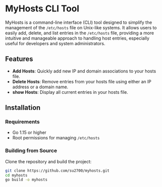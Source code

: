 # MyHosts CLI Tool

MyHosts is a command-line interface (CLI) tool designed to simplify the management of the `/etc/hosts` file on Unix-like systems. It allows users to easily add, delete, and list entries in the `/etc/hosts` file, providing a more intuitive and manageable approach to handling host entries, especially useful for developers and system administrators.

## Features

- **Add Hosts**: Quickly add new IP and domain associations to your hosts file.
- **Delete Hosts**: Remove entries from your hosts file using either an IP address or a domain name.
- **show Hosts**: Display all current entries in your hosts file.

## Installation

### Requirements

- Go 1.15 or higher
- Root permissions for managing `/etc/hosts`

### Building from Source

Clone the repository and build the project:

```bash
git clone https://github.com/su2700/myhosts.git
cd myhosts
go build -o myhosts
